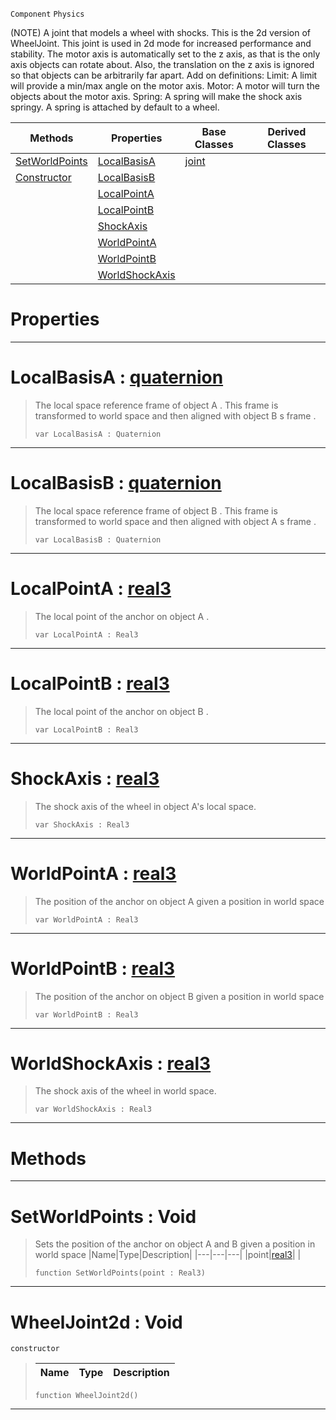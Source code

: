  `Component` `Physics`



(NOTE) A joint that models a wheel with shocks. This is the 2d version of WheelJoint. This joint is used in 2d mode for increased performance and stability. The motor axis is automatically set to the z axis, as that is the only axis objects can rotate about. Also, the translation on the z axis is ignored so that objects can be arbitrarily far apart. Add on definitions: Limit: A limit will provide a min/max angle on the motor axis. Motor: A motor will turn the objects about the motor axis. Spring: A spring will make the shock axis springy. A spring is attached by default to a wheel.

|Methods|Properties|Base Classes|Derived Classes|
|---|---|---|---|
|[ SetWorldPoints](https://plasmaengine.github.io/PlasmaDocs/Plasma1/C++/code_reference/class_reference/wheeljoint2d.markdown#setworldpoints-void)|[ LocalBasisA](https://plasmaengine.github.io/PlasmaDocs/Plasma1/C++/code_reference/class_reference/wheeljoint2d.markdown#localbasisa-plasma-engine)|[joint](https://plasmaengine.github.io/PlasmaDocs/Plasma1/C++/code_reference/class_reference/joint.markdown)| |
|[ Constructor](https://plasmaengine.github.io/PlasmaDocs/Plasma1/C++/code_reference/class_reference/wheeljoint2d.markdown#wheeljoint2d-void)|[ LocalBasisB](https://plasmaengine.github.io/PlasmaDocs/Plasma1/C++/code_reference/class_reference/wheeljoint2d.markdown#localbasisb-plasma-engine)| | |
| |[ LocalPointA](https://plasmaengine.github.io/PlasmaDocs/Plasma1/C++/code_reference/class_reference/wheeljoint2d.markdown#localpointa-plasma-engine)| | |
| |[ LocalPointB](https://plasmaengine.github.io/PlasmaDocs/Plasma1/C++/code_reference/class_reference/wheeljoint2d.markdown#localpointb-plasma-engine)| | |
| |[ ShockAxis](https://plasmaengine.github.io/PlasmaDocs/Plasma1/C++/code_reference/class_reference/wheeljoint2d.markdown#shockaxis-plasma-engine-do)| | |
| |[ WorldPointA](https://plasmaengine.github.io/PlasmaDocs/Plasma1/C++/code_reference/class_reference/wheeljoint2d.markdown#worldpointa-plasma-engine)| | |
| |[ WorldPointB](https://plasmaengine.github.io/PlasmaDocs/Plasma1/C++/code_reference/class_reference/wheeljoint2d.markdown#worldpointb-plasma-engine)| | |
| |[ WorldShockAxis](https://plasmaengine.github.io/PlasmaDocs/Plasma1/C++/code_reference/class_reference/wheeljoint2d.markdown#worldshockaxis-plasma-engi)| | |


 #  Properties


---  
 #  LocalBasisA : [quaternion](https://plasmaengine.github.io/PlasmaDocs/Plasma1/C++/code_reference/lightning_base_types/quaternion.markdown)

> The local space reference frame of object A . This frame is transformed to world space and then aligned with object B s frame . 
> ``` lang=cpp, name=Lightning
> var LocalBasisA : Quaternion


---  
 #  LocalBasisB : [quaternion](https://plasmaengine.github.io/PlasmaDocs/Plasma1/C++/code_reference/lightning_base_types/quaternion.markdown)

> The local space reference frame of object B . This frame is transformed to world space and then aligned with object A s frame . 
> ``` lang=cpp, name=Lightning
> var LocalBasisB : Quaternion


---  
 #  LocalPointA : [real3](https://plasmaengine.github.io/PlasmaDocs/Plasma1/C++/code_reference/lightning_base_types/real3.markdown)

> The local point of the anchor on object A . 
> ``` lang=cpp, name=Lightning
> var LocalPointA : Real3


---  
 #  LocalPointB : [real3](https://plasmaengine.github.io/PlasmaDocs/Plasma1/C++/code_reference/lightning_base_types/real3.markdown)

> The local point of the anchor on object B . 
> ``` lang=cpp, name=Lightning
> var LocalPointB : Real3


---  
 #  ShockAxis : [real3](https://plasmaengine.github.io/PlasmaDocs/Plasma1/C++/code_reference/lightning_base_types/real3.markdown)

> The shock axis of the wheel in object A's local space.
> ``` lang=cpp, name=Lightning
> var ShockAxis : Real3


---  
 #  WorldPointA : [real3](https://plasmaengine.github.io/PlasmaDocs/Plasma1/C++/code_reference/lightning_base_types/real3.markdown)

> The position of the anchor on object A given a position in world space 
> ``` lang=cpp, name=Lightning
> var WorldPointA : Real3


---  
 #  WorldPointB : [real3](https://plasmaengine.github.io/PlasmaDocs/Plasma1/C++/code_reference/lightning_base_types/real3.markdown)

> The position of the anchor on object B given a position in world space 
> ``` lang=cpp, name=Lightning
> var WorldPointB : Real3


---  
 #  WorldShockAxis : [real3](https://plasmaengine.github.io/PlasmaDocs/Plasma1/C++/code_reference/lightning_base_types/real3.markdown)

> The shock axis of the wheel in world space.
> ``` lang=cpp, name=Lightning
> var WorldShockAxis : Real3


---  
 #  Methods


---  
 #  SetWorldPoints : Void

> Sets the position of the anchor on object A and B given a position in world space 
> |Name|Type|Description|
> |---|---|---|
> |point|[real3](https://plasmaengine.github.io/PlasmaDocs/Plasma1/C++/code_reference/lightning_base_types/real3.markdown)| |
> ``` lang=cpp, name=Lightning
> function SetWorldPoints(point : Real3)
> ``` 


---  
 #  WheelJoint2d : Void

 `constructor`

> 
> |Name|Type|Description|
> |---|---|---|
> ``` lang=cpp, name=Lightning
> function WheelJoint2d()
> ``` 


---  
 

 